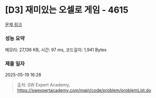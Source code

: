 # [D3] 재미있는 오셀로 게임 - 4615 

[문제 링크](https://swexpertacademy.com/main/code/problem/problemDetail.do?contestProbId=AWQmA4uK8ygDFAXj) 

### 성능 요약

메모리: 27,136 KB, 시간: 97 ms, 코드길이: 1,941 Bytes

### 제출 일자

2025-05-19 16:28



> 출처: SW Expert Academy, https://swexpertacademy.com/main/code/problem/problemList.do